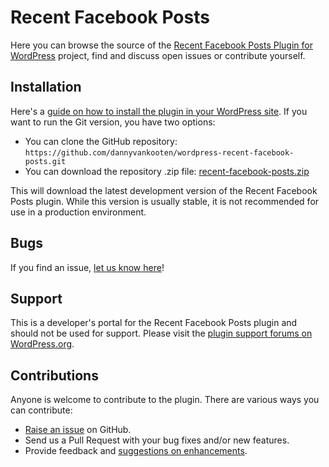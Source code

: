 Recent Facebook Posts
======================

Here you can browse the source of the [Recent Facebook Posts Plugin for WordPress](http://wordpress.org/plugins/recent-facebook-posts/) project, find and discuss open issues or contribute yourself.

Installation
------------

Here's a [guide on how to install the plugin in your WordPress site](http://wordpress.org/plugins/recent-facebook-posts/installation/).
If you want to run the Git version, you have two options:

* You can clone the GitHub repository: `https://github.com/dannyvankooten/wordpress-recent-facebook-posts.git`
* You can download the repository .zip file: [recent-facebook-posts.zip](https://github.com/dannyvankooten/wordpress-recent-facebook-posts/archive/master.zip)

This will download the latest development version of the Recent Facebook Posts plugin. While this version is usually stable,
it is not recommended for use in a production environment.

Bugs
----
If you find an issue, [let us know here](https://github.com/dannyvankooten/wordpress-recent-facebook-posts/issues?state=open)!

Support
-------
This is a developer's portal for the Recent Facebook Posts plugin and should not be used for support. Please visit the
[plugin support forums on WordPress.org](http://wordpress.org/support/plugin/recent-facebook-posts).

Contributions
-------------
Anyone is welcome to contribute to the plugin. There are various ways you can contribute:

* [Raise an issue](https://github.com/dannyvankooten/wordpress-recent-facebook-posts/issues) on GitHub.
* Send us a Pull Request with your bug fixes and/or new features.
* Provide feedback and [suggestions on enhancements](https://github.com/dannyvankooten/wordpress-recent-facebook-posts/issues?direction=desc&labels=Enhancement&page=1&sort=created&state=open).